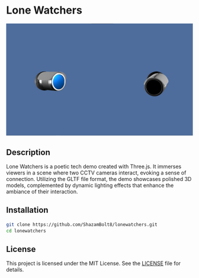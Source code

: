 # Lone Watchers

![Preview](/assets/final_realm.jpg)

## Description

Lone Watchers is a poetic tech demo created with Three.js. It immerses viewers in a scene where two CCTV cameras interact, evoking a sense of connection. Utilizing the GLTF file format, the demo showcases polished 3D models, complemented by dynamic lighting effects that enhance the ambiance of their interaction.

## Installation

```bash
git clone https://github.com/ShazamBolt8/lonewatchers.git
cd lonewatchers
```

## License

This project is licensed under the MIT License. See the [LICENSE](LICENSE) file for details.
